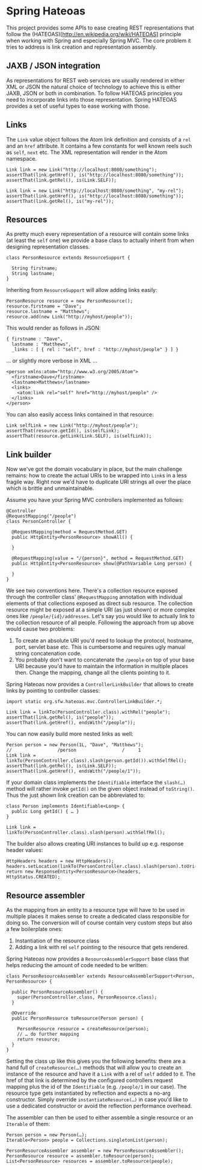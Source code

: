 # Spring Hateoas
This project provides some APIs to ease creating REST representations that follow the (HATEOAS)[http://en.wikipedia.org/wiki/HATEOAS] principle when working with Spring and especially Spring MVC. The core problem it tries to address is link creation and representation assembly.

## JAXB / JSON integration
As representations for REST web services are usually rendered in either XML or JSON the natural choice of technology to achieve this is either JAXB, JSON or both in combination. To follow HATEOAS principles you need to incorporate links into those representation. Spring HATEOAS provides a set of useful types to ease working with those.

## Links
The `Link` value object follows the Atom link definition and consists of a `rel` and an `href` attribute. It contains a few constants for well known reels such as `self`, `next` etc. The XML representation will render in the Atom namespace.

    Link link = new Link("http://localhost:8080/something");
    assertThat(link.getHref(), is("http://localhost:8080/something"));
    assertThat(link.getRel(), is(Link.SELF));
    
    Link link = new Link("http://localhost:8080/something", "my-rel");
    assertThat(link.getHref(), is("http://localhost:8080/something"));
    assertThat(link.getRel(), is("my-rel"));
    
## Resources
As pretty much every representation of a resource will contain some links (at least the `self` one) we provide a base class to actually inherit from when designing representation classes.

    class PersonResource extends ResourceSupport {
    
      String firstname;
      String lastname;
    }
    
Inheriting from `ResourceSupport` will allow adding links easily:

    PersonResource resource = new PersonResource();
    resource.firstname = "Dave";
    resource.lastname = "Matthews";
    resource.add(new Link("http://myhost/people"));
    
This would render as follows in JSON:

    { firstname : "Dave",
      lastname : "Matthews",
      _links : [ { rel : "self", href : "http://myhost/people" } ] }
      
… or slightly more verbose in XML …

    <person xmlns:atom="http://www.w3.org/2005/Atom">
      <firstname>Dave</firstname>
      <lastname>Matthews</lastname>
      <links>
        <atom:link rel="self" href="http://myhost/people" />
      </links>
    </person>
    
You can also easily access links contained in that resource:

    Link selfLink = new Link("http://myhost/people");
    assertThat(resource.getId(), is(selfLink);
    assertThat(resource.getLink(Link.SELF), is(selfLink));

## Link builder
Now we've got the domain vocabulary in place, but the main challenge remains: how to create the actual URIs to be wrapped into `Link`s in a less fragile way. Right now we'd have to duplicate URI strings all over the place which is brittle and unmaintainable. 

Assume you have your Spring MVC controllers implemented as follows:

    @Controller
    @RequestMapping("/people")
    class PersonController {
      
      @RequestMapping(method = RequestMethod.GET)
      public HttpEntity<PersonResource> showAll() {
      
      }
      
      @RequestMapping(value = "/{person}", method = RequestMethod.GET)
      public HttpEntity<PersonResource> show(@PathVariable Long person) {
      
      }
    }

We see two conventions here. There's a collection resource exposed through the controller class' `@RequestMapping` annotation with individual elements of that collections exposed as direct sub resource. The collection resource might be exposed at a simple URI (as just shown) or more complex ones like `/people/{id}/addresses`.
Let's say you would like to actually link to the collection resource of all people. Following the approach from up above would cause two problems:

1. To create an absolute URI you'd need to lookup the protocol, hostname, port, servlet base etc. This is cumbersome and requires ugly manual string concatenation code.
2. You probably don't want to concatenate the `/people` on top of your base URI because you'd have to maintain the information in multiple places then. Change the mapping, change all the clients pointing to it.

Spring Hateoas now provides a `ControllerLinkBuilder` that allows to create links by pointing to controller classes:

    import static org.sfw.hateoas.mvc.ControllerLinkBuilder.*;
    
    Link link = linkTo(PersonController.class).withRel("people");
    assertThat(link.getRel(), is("people"));
    assertThat(link.getHref(), endsWith("/people"));

You can now easily build more nested links as well:

    Person person = new Person(1L, "Dave", "Matthews");
    //                 /person                 /     1
    Link link = linkTo(PersonController.class).slash(person.getId()).withSelfRel();
    assertThat(link.getRel(), is(Link.SELF));
    assertThat(link.getHref(), endsWith("/people/1"));

If your domain class implements the `Identifiable` interface the `slash(…)` method will rather invoke `getId()` on the given object instead of `toString()`. Thus the just shown link creation can be abbreviated to:

    class Person implements Identifiable<Long> { 
      public Long getId() { … } 
    }
    
    Link link = linkTo(PersonController.class).slash(person).withSelfRel();
    
The builder also allows creating URI instances to build up e.g. response header values:

    HttpHeaders headers = new HttpHeaders();
    headers.setLocation(linkTo(PersonController.class).slash(person).toUri());
    return new ResponseEntity<PersonResource>(headers, HttpStatus.CREATED);

## Resource assembler
As the mapping from an entity to a resource type will have to be used in multiple places it makes sense to create a dedicated class responsible for doing so. The conversion will of course contain very custom steps but also a few boilerplate ones:

1. Instantiation of the resource class
2. Adding a link with rel `self` pointing to the resource that gets rendered.

Spring Hateoas now provides a `ResourceAssemblerSupport` base class that helps reducing the amount of code needed to be written:

    class PersonResourceAssembler extends ResourceAssemblerSupport<Person, PersonResource> {
      
      public PersonResourceAssembler() {
        super(PersonController.class, PersonResource.class);
      }
      
      @Override
      public PersonResource toResource(Person person) {
      
        PersonResource resource = createResource(person);
        // … do further mapping
        return resource;
      }
    }
    
Setting the class up like this gives you the following benefits: there are a hand full of `createResource(…)` methods that will allow you to create an instance of the resource and have it a `Link` with a rel of `self` added to it. The href of that link is determined by the configured controllers request mapping plus the id of the `Identifiable` (e.g. `/people/1` in our case). The resource type gets instantiated by reflection and expects a no-arg constructor. Simply override `instantiateResource(…)` in case you'd like to use a dedicated constructor or avoid the reflection performance overhead.

The assembler can then be used to either assemble a single resource or an `Iterable` of them:

    Person person = new Person(…);
    Iterable<Person> people = Collections.singletonList(person);

    PersonResourceAssembler assembler = new PersonResourceAssembler();
    PersonResource resource = assembler.toResource(person);
    List<PersonResource> resources = assembler.toResource(people);